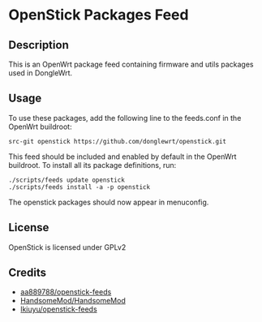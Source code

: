 # OpenStick Packages Feed

## Description

This is an OpenWrt package feed containing firmware and utils packages used in DongleWrt.

## Usage

To use these packages, add the following line to the feeds.conf
in the OpenWrt buildroot:

```
src-git openstick https://github.com/donglewrt/openstick.git
```

This feed should be included and enabled by default in the OpenWrt buildroot. To install all its package definitions,
run:

```
./scripts/feeds update openstick
./scripts/feeds install -a -p openstick
```

The openstick packages should now appear in menuconfig.

## License

OpenStick is licensed under GPLv2

## Credits

- [aa889788/openstick-feeds](https://github.com/aa889788/openstick-feeds)
- [HandsomeMod/HandsomeMod](https://github.com/HandsomeMod/HandsomeMod)
- [lkiuyu/openstick-feeds](https://github.com/lkiuyu/openstick-feeds)
